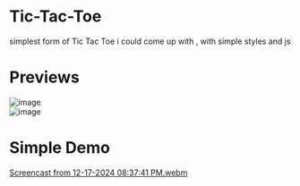 # Tic-Tac-Toe
simplest form of Tic Tac Toe i could come up with , with simple styles and js

# Previews
![image](https://github.com/user-attachments/assets/c3027f3c-8b7b-4284-8858-cc730cd3ff24)
<br>
![image](https://github.com/user-attachments/assets/cbb47508-51e6-41dc-9e3b-485b63f079b8)

# Simple Demo
[Screencast from 12-17-2024 08:37:41 PM.webm](https://github.com/user-attachments/assets/cd13e46f-f199-4642-a8cd-de0a3987ed8b)


